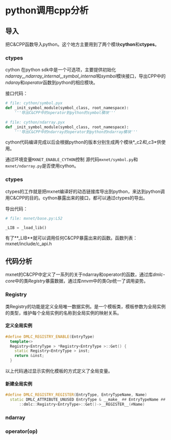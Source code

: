 # python调用cpp分析

## 导入

把C&CPP函数导入python。这个地方主要用到了两个模块**cython**和**ctypes**。

### ctypes

cython 在python sdk中是一个可选项，主要提供初始化*ndarray*,*_ndarray_internal*,*_symbol_internal*和*symbol*模块接口，导出CPP中的*ndaray*和*operator*函数到python的相应模块。

接口代码：

```python
# file: cython/symbol.pyx
def _init_symbol_module(symbol_class, root_namespace):
	'''导出C&CPP中的operator到python的symbol模块'''
    
# file: cython/ndarray.pyx
def _init_symbol_module(symbol_class, root_namespace):
	'''导出C&CPP中的ndarray的operator到python的ndarray模块'''
```

cython代码编译完成以后会根据python的版本分别生成两个模块*_c2*和*_c3*供使用。

通过环境变量`MXNET_ENABLE_CYTHON`控制 源代码`mxnet/symbol.py`和`mxnet/ndarray.py`是否使用cython。

### ctypes

ctypes的工作就是把mxnet编译好的动态链接库导出到python，来达到python调用C&CPP的目的。cython暴露出来的接口，都可以通过ctypes的导出。

导出代码：

```python
# file: mxnet/base.py:L52

_LIB = _load_lib()
```

有了**_LIB**就可以调用任何C&CPP暴露出来的函数。函数列表：mxnet/include/c_api.h

## 代码分析

mxnet的C&CPP中定义了一系列的关于ndarray和operator的函数，通过库*dmlc-core*中的类*Registry*暴露数据，通过库*nnvm*中的类*Op*统一了调用姿势。

### Registry

类Registry的功能是定义全局唯一数据实例。是一个模板类，模板参数为全局实例的类型，维护每个全局实例的名称到全局实例的映射关系。

#### 定义全局实例

```cpp
#define DMLC_REGISTRY_ENABLE(EntryType)                                 \
  template<>                                                            \
  Registry<EntryType > *Registry<EntryType >::Get() {                   \
    static Registry<EntryType > inst;                                   \
    return &inst;                                                       \
  }                                                                     \
```

以上代码通过显示实例化模板的方式定义了全局变量。

#### 新建全局实例

```cpp
#define DMLC_REGISTRY_REGISTER(EntryType, EntryTypeName, Name)          \
  static DMLC_ATTRIBUTE_UNUSED EntryType & __make_ ## EntryTypeName ## _ ## Name ## __ = \
      ::dmlc::Registry<EntryType>::Get()->__REGISTER__(#Name)           \
```



### ndarray

### operator(op)
